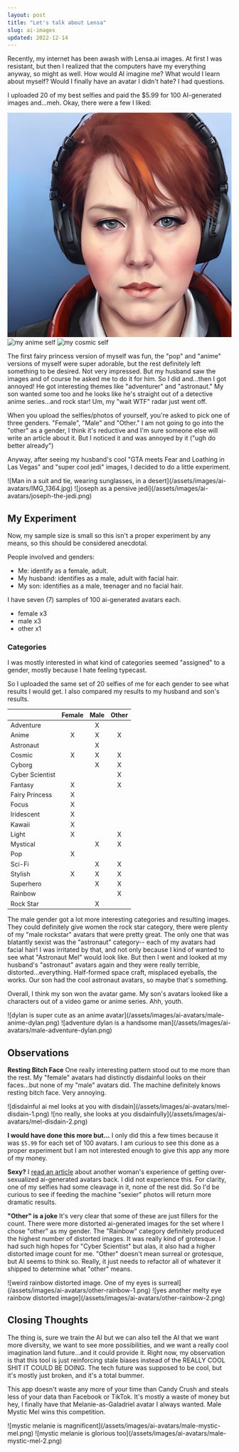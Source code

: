 ```yaml
---
layout: post
title: "Let's talk about Lensa"
slug: ai-images
updated: 2022-12-14
---
```


Recently, my internet has been awash with Lensa.ai images. At first I was resistant, but then I realized that the computers have my everything anyway, so might as well. How would AI imagine me? What would I learn about myself? Would I finally have an avatar I didn't hate? I had questions.

I uploaded 20 of my best selfies and paid the $5.99 for 100 AI-generated images and...meh. Okay, there were a few I liked:

<div class="img-row">

![a woman with red hair and a solemn face is wearing headphones](/assets/images/ai-avatars/avatar-mel-headphones.jpg)
![my anime self](/assets/images/ai-avatars/female-anime-mel.png)
![my cosmic self](/assets/images/ai-avatars/female-cosmic-mel.png)
</div>

The first fairy princess version of myself was fun, the "pop" and "anime" versions of myself were super adorable, but the rest definitely left something to be desired. Not very impressed. But my husband saw the images and of course he asked me to do it for him. So I did and...then I got annoyed! He got interesting themes like "adventurer" and "astronaut." My son wanted some too and he looks like he's straight out of a detective anime series...and rock star! Um, my "wait WTF" radar just went off.

When you upload the selfies/photos of yourself, you're asked to pick one of three genders. "Female", "Male" and "Other." I am not going to go into the "other" as a gender, I think it's reductive and I'm sure someone else will write an article about it. But I noticed it and was annoyed by it ("ugh do better already")

Anyway, after seeing my husband's cool "GTA meets Fear and Loathing in Las Vegas" and "super cool jedi" images, I decided to do a little experiment.

<div class="img row">
![Man in a suit and tie, wearing sunglasses, in a desert](/assets/images/ai-avatars/IMG_1364.jpg)
![joseph as a pensive jedi](/assets/images/ai-avatars/joseph-the-jedi.png)
</div>

## My Experiment

Now, my sample size is small so this isn't a proper experiment by any means, so this should be considered anecdotal.

People involved and genders:

- Me: identify as a female, adult.
- My husband: identifies as a male, adult with facial hair.
- My son: identifies as a male, teenager and no facial hair.

I have seven (7) samples of 100 ai-generated avatars each.

- female x3
- male x3
- other x1

### Categories

I was mostly interested in what kind of categories seemed "assigned" to a gender, mostly because I hate feeling typecast.

So I uploaded the same set of 20 selfies of me for each gender to see what results I would get. I also compared my results to my husband and son's results.

|                 | Female   | Male   |   Other |
|-----------------|:--------:|:------:|:-------:|
| Adventure       |          |X       |         |
| Anime           |X         |X       |X        |
| Astronaut       |          |X       |         |
| Cosmic          |X         |X       |X        |
| Cyborg          |          |X       |X        |
| Cyber Scientist |          |        |X        |
| Fantasy         |X         |        |X        |
| Fairy Princess  |X         |        |         |
| Focus           |X         |        |         |
| Iridescent      |X         |        |         |
| Kawaii          |X         |        |         |
| Light           |X         |        |X        |
| Mystical        |          |X       |X        |
| Pop             |X         |        |         |
| Sci-Fi          |          |X       |X        |
| Stylish         |X         |X       |X        |
| Superhero       |          |X       |X        |
| Rainbow         |          |        |X        |
| Rock Star       |          |X       |         |

The male gender got a lot more interesting categories and resulting images. They could definitely give women the rock star category, there were plenty of my "male rockstar" avatars that were pretty great. The only one that was blatantly sexist was the "astronaut" category-- each of my avatars had facial hair! I was irritated by that, and not only because I kind of wanted to see what "Astronaut Mel" would look like. But then I went and looked at my husband's "astronaut" avatars again and they were really terrible, distorted...everything. Half-formed space craft, misplaced eyeballs, the works. Our son had the cool astronaut avatars, so maybe that's something.

Overall, I think my son won the avatar game. My son's avatars looked like a characters out of a video game or anime series. Ahh, youth.

<div class="img-row">
![dylan is super cute as an anime avatar](/assets/images/ai-avatars/male-anime-dylan.png)
![adventure dylan is a handsome man](/assets/images/ai-avatars/male-adventure-dylan.png)
</div>

## Observations

**Resting Bitch Face** One really interesting pattern stood out to me more than the rest. My "female" avatars had distinctly disdainful looks on their faces...but none of my "male" avatars did. The machine definitely knows resting bitch face. Very annoying.

<div class="img-row">
![disdainful ai mel looks at you with disdain](/assets/images/ai-avatars/mel-disdain-1.png)
![no really, she looks at you disdainfully](/assets/images/ai-avatars/mel-disdain-2.png)
</div>

**I would have done this more but...** I only did this a few times because it was `$5.99` for each set of 100 avatars. I am curious to see this done as a proper experiment but I am not interested enough to give this app any more of my money.

**Sexy?** I [read an article](https://www.technologyreview.com/2022/12/12/1064751/the-viral-ai-avatar-app-lensa-undressed-me-without-my-consent/) about another woman's experience of getting over-sexualized ai-generated avatars back. I did not experience this. For clarity, one of my selfies had some cleavage in it, none of the rest did. So I'd be curious to see if feeding the machine "sexier" photos will return more dramatic results.

**"Other" is a joke** It's very clear that some of these are just fillers for the count. There were more distorted ai-generated images for the set where I chose "other" as my gender. The "Rainbow" category definitely produced the highest number of distorted images. It was really kind of grotesque. I had such high hopes for "Cyber Scientist" but alas, it also had a higher distorted image count for me. "Other" doesn't mean surreal or grotesque, but AI seems to think so. Really, it just needs to refactor all of whatever it shipped to determine what "other" means.

<div class="img-row">
![weird rainbow distorted image. One of my eyes is surreal](/assets/images/ai-avatars/other-rainbow-1.png)
![yes another melty eye rainbow distorted image](/assets/images/ai-avatars/other-rainbow-2.png)
</div>


## Closing Thoughts

The thing is, sure we train the AI but we can also tell the AI that we want more diversity, we want to see more possibilities, and we want a really cool imagination land future...and it could provide it. Right now, my observation is that this tool is just reinforcing stale biases instead of the REALLY COOL SHIT IT COULD BE DOING. The tech future was supposed to be cool, but it's mostly just broken, and it's a total bummer.

This app doesn't waste any more of your time than Candy Crush and steals less of your data than Facebook or TikTok. It's mostly a waste of money but hey, I finally have that Melanie-as-Galadriel avatar I always wanted. Male Mystic Mel wins this competition.

<div class="img-row">
![mystic melanie is magnificent](/assets/images/ai-avatars/male-mystic-mel.png)
![mystic melanie is glorious too](/assets/images/ai-avatars/male-mystic-mel-2.png)
</div>
